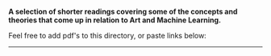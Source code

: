**A selection of shorter readings covering some of the concepts and theories that come up in relation to Art and Machine Learning.** 

Feel free to add pdf's to this directory, or paste links below:

***
